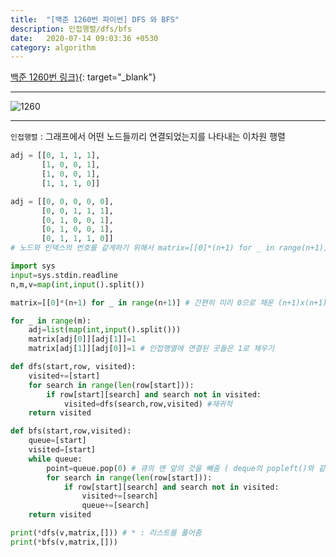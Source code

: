```yaml
---
title:  "[백준 1260번 파이썬] DFS 와 BFS"
description: 인접행렬/dfs/bfs
date:   2020-07-14 09:03:36 +0530
category: algorithm
---
```


[백준 1260번 링크)](https://www.acmicpc.net/problem/1260){: target="_blank"}    

***    

![1260](https://user-images.githubusercontent.com/26339800/87892769-f693f780-ca78-11ea-8674-9a7be6f53277.JPG)  

***  

`인접행렬` : 그래프에서 어떤 노드들끼리 연결되었는지를 나타내는 이차원 행렬

```python
adj = [[0, 1, 1, 1],
       [1, 0, 0, 1],
       [1, 0, 0, 1],
       [1, 1, 1, 0]]

adj = [[0, 0, 0, 0, 0],
       [0, 0, 1, 1, 1],
       [0, 1, 0, 0, 1],
       [0, 1, 0, 0, 1],
       [0, 1, 1, 1, 0]]
# 노드와 인덱스의 번호를 같게하기 위해서 matrix=[[0]*(n+1) for _ in range(n+1)] 에서 n+1만큼 하는 것이다
```

``` python  
import sys
input=sys.stdin.readline
n,m,v=map(int,input().split())

matrix=[[0]*(n+1) for _ in range(n+1)] # 간편히 미리 0으로 채운 (n+1)x(n+1) 행렬을 만들어둔다

for _ in range(m):
    adj=list(map(int,input().split()))
    matrix[adj[0]][adj[1]]=1
    matrix[adj[1]][adj[0]]=1 # 인접행열에 연결된 곳들은 1로 채우기

def dfs(start,row, visited):
    visited+=[start]
    for search in range(len(row[start])):
        if row[start][search] and search not in visited:
            visited=dfs(search,row,visited) #재귀적
    return visited

def bfs(start,row,visited):
    queue=[start]
    visited=[start]
    while queue:
        point=queue.pop(0) # 큐의 맨 앞의 것을 빼줌 ( deque의 popleft()와 같다)
        for search in range(len(row[start])):
            if row[start][search] and search not in visited:
                visited+=[search]
                queue+=[search]
    return visited

print(*dfs(v,matrix,[])) # * : 리스트를 풀어줌
print(*bfs(v,matrix,[]))
```  
